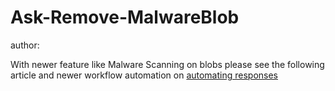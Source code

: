 # Ask-Remove-MalwareBlob
author: 

With newer feature like Malware Scanning on blobs please see the following article and newer workflow automation on [automating responses](https://learn.microsoft.com/en-us/azure/defender-for-cloud/defender-for-storage-configure-malware-scan#set-up-automation)